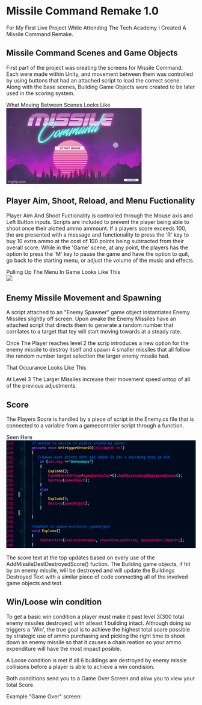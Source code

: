 # Missile Command Remake 1.0

For My First Live Project While Attending The Tech Academy I Created A Missile Command Remake.

## Missile Command Scenes and Game Objects
First part of the project was creating the screens for Missile Command. Each were made within Unity, and movement between them was controlled by using buttons that had an attached script to load the correct scene. Along with the base scenes, Building Game Objects were created to be later used in the scoring system.

What Moving Between Scenes Looks Like<br />
![](https://github.com/GWJonesss/Missile-Command-Remake/blob/main/README-ASSETS/SceneSwap.gif)



## Player Aim, Shoot, Reload, and Menu Fuctionality 
Player Aim And Shoot Fuctionality is controlled through the Mouse axis and Left Button inputs. Scripts are included to prevent the player being able to shoot once their alotted ammo ammount. If a players score exceeds 100, the are presented with a message and functionality to press the 'R' key to buy 10 extra ammo at the cost of 100 points being subtracted from their overall score. While in the 'Game' scene, at any point, the players has the option to press the 'M' key to pause the game and have the option to quit, go back to the starting menu, or adjust the volume of the music and effects.

Pulling Up The Menu In Game Looks Like This<br />
![](https://github.com/GWJonesss/Missile-Command-Remake/blob/main/README-ASSETS/MenuUse.gif)


## Enemy Missile Movement and Spawning
A script attached to an "Enemy Spawner" game object instantiates Enemy Missiles slightly off screen. Upon awake the Enemy Missiles have an attached script that directs them to generate a random number that corrilates to a target that tey will start moving towards at a steady rate.

Once The Player reaches level 2 the scrip introduces a new option for the enemy missile to destroy itself and spawn 4 smaller missiles that all follow 
the random number target selection the larger enemy missile had.

That Occurance Looks Like This


At Level 3 The Larger Missiles increase their movement speed ontop of all of the previous adjustments. 


## Score

The Players Score is handled by a piece of script in the Enemy.cs file that is connected to a variable from a gamecontroler script through a function. 

Seen Here<br />
![](https://github.com/GWJonesss/Missile-Command-Remake/blob/main/README-ASSETS/ScoreScript.png)


The score text at the top updates based on every use of the AddMissileDestDestroyedScore() fuction.
The Building game objects, if hit by an enemy missile, will be destroyed and will update the 
Buildings Destroyed Text with a similar piece of code connecting all of the involved game objects and text.


## Win/Loose win condition
To get a basic win condition a player must make it past level 3(300 total enemy missiles destroyed) with atleast 1 building intact. 
Although doing so triggers a 'Win', the true goal is to achieve the highest total score possible by strategic use of ammo purchasing and picking the right time to shoot down an enemy missile so that it causes a chain reation so your ammo expenditure will have the most impact posible.

A Loose condition is met if all 6 buildings are destroyed by enemy missle collisions before a player is able to achieve a win condision.

Both conditions send you to a Game Over Screen and alow you to view your total Score.

Example "Game Over" screen:




